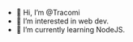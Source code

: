 - 👋 Hi, I’m @Tracomi
- 👀 I’m interested in web dev.
- 🌱 I’m currently learning NodeJS.

<!---
Tracomi/Tracomi is a ✨ special ✨ repository because its `README.md` (this file) appears on your GitHub profile.
You can click the Preview link to take a look at your changes.
--->

